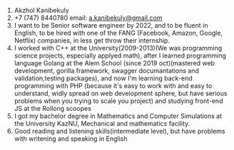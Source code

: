 1. Akzhol Kanibekuly
2. +7 (747) 8440780
    email: a.kanibekuly@gmail.com
3. I want to be Senior software engineer by 2022, and to be fluent in English, to be hired with one of the FANG (Facebook,          Amazon, Google, Netflix) companies, in less get throw their internship.
4. I worked with C++ at the University(2009-2013)(We was programming science projects, especially applyed math), 
    after I learned programming language Golang at the Alem School (since 2019 oct)(mastered web development, gorilla framework, swagger documantations and validation,testing packages),
    and now I'm learning back-end programming with PHP (because it's easy to work with and easy to understand, widly spread on web development sphere, but have serious problems when you trying to scale you project) and studying front-end JS at the Rollong scoopes
5. I got my bachelor degree in Mathematics and Computer Simulations at the University KazNU, Mechanical and mathematics             facility.
6. Good reading and listening skills(intermediate level), but have problems with writening and speaking in English
